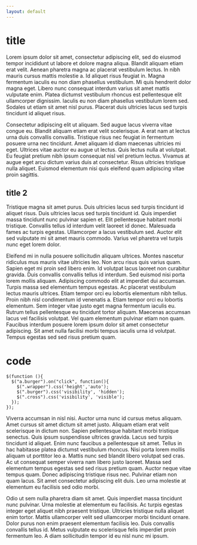 ```yaml
---
layout: default
---
```


# title

Lorem ipsum dolor sit amet, consectetur adipiscing elit, sed do eiusmod tempor incididunt ut labore et dolore magna aliqua. Blandit aliquam etiam erat velit. Aenean pharetra magna ac placerat vestibulum lectus. In nibh mauris cursus mattis molestie a. Id aliquet risus feugiat in. Magna fermentum iaculis eu non diam phasellus vestibulum. Mi quis hendrerit dolor magna eget. Libero nunc consequat interdum varius sit amet mattis vulputate enim. Platea dictumst vestibulum rhoncus est pellentesque elit ullamcorper dignissim. Iaculis eu non diam phasellus vestibulum lorem sed. Sodales ut etiam sit amet nisl purus. Placerat duis ultricies lacus sed turpis tincidunt id aliquet risus.

Consectetur adipiscing elit ut aliquam. Sed augue lacus viverra vitae congue eu. Blandit aliquam etiam erat velit scelerisque. A erat nam at lectus urna duis convallis convallis. Tristique risus nec feugiat in fermentum posuere urna nec tincidunt. Amet aliquam id diam maecenas ultricies mi eget. Ultrices vitae auctor eu augue ut lectus. Quis lectus nulla at volutpat. Eu feugiat pretium nibh ipsum consequat nisl vel pretium lectus. Vivamus at augue eget arcu dictum varius duis at consectetur. Risus ultricies tristique nulla aliquet. Euismod elementum nisi quis eleifend quam adipiscing vitae proin sagittis.


## title 2

Tristique magna sit amet purus. Duis ultricies lacus sed turpis tincidunt id aliquet risus. Duis ultricies lacus sed turpis tincidunt id. Quis imperdiet massa tincidunt nunc pulvinar sapien et. Elit pellentesque habitant morbi tristique. Convallis tellus id interdum velit laoreet id donec. Malesuada fames ac turpis egestas. Ullamcorper a lacus vestibulum sed. Auctor elit sed vulputate mi sit amet mauris commodo. Varius vel pharetra vel turpis nunc eget lorem dolor.

Eleifend mi in nulla posuere sollicitudin aliquam ultrices. Montes nascetur ridiculus mus mauris vitae ultricies leo. Non arcu risus quis varius quam. Sapien eget mi proin sed libero enim. Id volutpat lacus laoreet non curabitur gravida. Duis convallis convallis tellus id interdum. Sed euismod nisi porta lorem mollis aliquam. Adipiscing commodo elit at imperdiet dui accumsan. Turpis massa sed elementum tempus egestas. Ac placerat vestibulum lectus mauris ultrices. Etiam tempor orci eu lobortis elementum nibh tellus. Proin nibh nisl condimentum id venenatis a. Etiam tempor orci eu lobortis elementum. Sem integer vitae justo eget magna fermentum iaculis eu. Rutrum tellus pellentesque eu tincidunt tortor aliquam. Maecenas accumsan lacus vel facilisis volutpat. Vel quam elementum pulvinar etiam non quam. Faucibus interdum posuere lorem ipsum dolor sit amet consectetur adipiscing. Sit amet nulla facilisi morbi tempus iaculis urna id volutpat. Tempus egestas sed sed risus pretium quam.

# code
    $(function (){
      $("a.burger").on("click", function(){
        $(".wrapper").css('height','auto');
        $(".burger").css('visibility', 'hidden');
        $(".cross").css('visibility', 'visible');
      });
    });
Viverra accumsan in nisl nisi. Auctor urna nunc id cursus metus aliquam. Amet cursus sit amet dictum sit amet justo. Aliquam etiam erat velit scelerisque in dictum non. Sapien pellentesque habitant morbi tristique senectus. Quis ipsum suspendisse ultrices gravida. Lacus sed turpis tincidunt id aliquet. Enim nunc faucibus a pellentesque sit amet. Tellus in hac habitasse platea dictumst vestibulum rhoncus. Nisi porta lorem mollis aliquam ut porttitor leo a. Mattis nunc sed blandit libero volutpat sed cras. Ac ut consequat semper viverra nam libero justo laoreet. Massa sed elementum tempus egestas sed sed risus pretium quam. Auctor neque vitae tempus quam. Donec adipiscing tristique risus nec. Pulvinar etiam non quam lacus. Sit amet consectetur adipiscing elit duis. Leo urna molestie at elementum eu facilisis sed odio morbi.

Odio ut sem nulla pharetra diam sit amet. Quis imperdiet massa tincidunt nunc pulvinar. Urna molestie at elementum eu facilisis. Ac turpis egestas integer eget aliquet nibh praesent tristique. Ultricies tristique nulla aliquet enim tortor. Mattis ullamcorper velit sed ullamcorper morbi tincidunt ornare. Dolor purus non enim praesent elementum facilisis leo. Duis convallis convallis tellus id. Metus vulputate eu scelerisque felis imperdiet proin fermentum leo. A diam sollicitudin tempor id eu nisl nunc mi ipsum.
